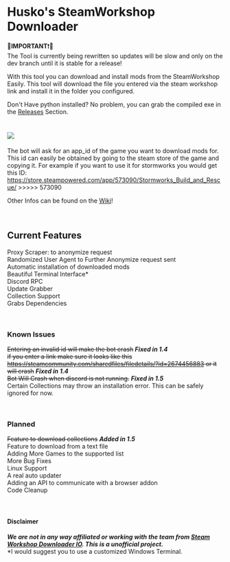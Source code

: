 # Husko's SteamWorkshop Downloader  
  
🔴**IMPORTANT**❗🔴  
The Tool is currently being rewritten so updates will be slow and only on the dev branch until it is stable for a release!  
  
With this tool you can download and install mods from the SteamWorkshop Easily.
This tool will download the file you entered via the steam workshop link and install it in the folder you configured.

Don't Have python installed? No problem, you can grab the compiled exe in the [Releases][2] Section.

# <img src="https://i.imgur.com/o3m1vl5.gif"> 

The bot will ask for an app_id of the game you want to download mods for. This id can easily be obtained by going to the steam store of the game and copying it. For example if you want to use it for stormworks you would get this ID: https://store.steampowered.com/app/573090/Stormworks_Build_and_Rescue/ >>>>> 573090  
  
Other Infos can be found on the [Wiki][1]!

<br>

## Current Features  
Proxy Scraper: to anonymize request  
Randomized User Agent to Further Anonymize request sent  
Automatic installation of downloaded mods  
Beautiful Terminal Interface*  
Discord RPC  
Update Grabber  
Collection Support  
Grabs Dependencies  

<br>

### Known Issues
~~Entering an invalid id will make the bot crash~~  ***Fixed in 1.4***  
~~if you enter a link make sure it looks like this https://steamcommunity.com/sharedfiles/filedetails/?id=2674456883 or it will crash~~ ***Fixed in 1.4***  
~~Bot Will Crash when discord is not running.~~ ***Fixed in 1.5***  
Certain Collections may throw an installation error. This can be safely ignored for now.  
  
<br>

### Planned  
~~Feature to download collections~~ ***Added in 1.5***    
Feature to download from a text file  
Adding More Games to the supported list  
More Bug Fixes  
Linux Support  
A real auto updater  
Adding an API to communicate with a browser addon  
Code Cleanup    
<br>
#

[1]: https://github.com/Official-Husko/Husko-s-SteamWorkshop-Downloader/wiki
[2]: https://github.com/Official-Husko/Husko-s-SteamWorkshop-Downloader/releases/latest
[3]: https://steamworkshopdownloader.io/

#### Disclaimer  
***We are not in any way affiliated or working with the team from [Steam Workshop Downloader IO][3]. This is a unofficial project.***  
*I would suggest you to use a customized Windows Terminal.
